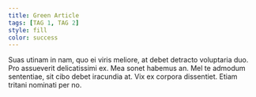 ```yaml
---
title: Green Article
tags: [TAG 1, TAG 2]
style: fill
color: success
---
```


Suas utinam in nam, quo ei viris meliore, at debet detracto voluptaria duo. Pro assueverit delicatissimi ex. Mea sonet habemus an. Mel te admodum sententiae, sit cibo debet iracundia at. Vix ex corpora dissentiet. Etiam tritani nominati per no.